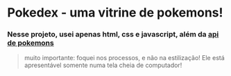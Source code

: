 # Pokedex - uma vitrine de pokemons!
### Nesse projeto, usei apenas html, css e javascript, além da [api de pokemons](https://pokeapi.co)
> muito importante: foquei nos processos, e não na estilização! Ele está apresentável somente numa tela cheia de computador!
